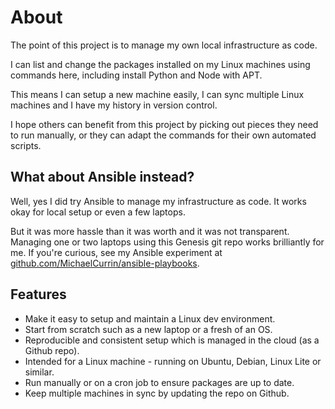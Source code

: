 # About



The point of this project is to manage my own local infrastructure as code.

I can list and change the packages installed on my Linux machines using commands here, including install Python and Node with APT.

This means I can setup a new machine easily, I can sync multiple Linux machines and I have my history in version control.

I hope others can benefit from this project by picking out pieces they need to run manually, or they can adapt the commands for their own automated scripts.


## What about Ansible instead?

Well, yes I did try Ansible to manage my infrastructure as code. It works okay for local setup or even a few laptops.

But it was more hassle than it was worth and it was not transparent. Managing one or two laptops using this Genesis git repo works brilliantly for me. If you're curious, see my Ansible experiment at [github.com/MichaelCurrin/ansible-playbooks](https://github.com/MichaelCurrin/ansible-playbooks).

<!-- TODO clean up as this is verbose and duplicates. -->

<!--

## Intro

This project makes it easy to manage installed packages and configurations through shell scripts. Certain scripts represent the desired state of packages and configuration (for example overriding the install location of NPM packages). If I find a new package is setup appropriately, I add it to the appropriate script so it is easy reproduce and manage.

The point of this produce is to make management of dev packages and other software visible and explicit in a central place (rather than in memory or scattered across notes) and to make it easy to manage the current machine and setup a new machine.

Hopefully others can use this project as a starting point and make a fork to customize their environment.


## Why use this project

A shell-based tool to automate management of system packages on a Linux machine - the shell scripts in this repo act as a central configuration of packages to install and update. If your machine breaks down or you get a new one - no worries, your dev environment can be rebuilt using this repo.

This can bootstrap a fresh Linux installation to make it ready for development and then after that also be used maintain the packages and package configuration.

This project aims to make this fast, easily, reproducible and visible in version control (so there is a history of what package names and config values you used that can be read on GitHub).

This is for my own use, but others can use this project, a fork of it or just use this as reference on how to install/update packages.


## Purpose

This is a simple project which contains Bash shell scripts to configure, install and update packages on a Linux machine. These are in version control and can be run repeatedly, managing it easy to maintain a machine or setup a new one.

If you're just here to see what APT packages I install using a Bash script, see [install.sh](https://github.com/MichaelCurrin/os-genesis/blob/master/genesis/apt/install.sh).

This project focused on _packages_ - it does not support "dotfiles" as I have separate project for that.

Going with the DevOps/Ansible lingo, this project handles environment _orchestration_ (though in this case just a single host machine).

The project specifies the state of packages to be installed and configured and running the scripts makes it happen. This saves time having to research or remember the commands and run them.

Further, this project works well with a layer of automation, as covered in a later section the [Schedule tasks](usage.md#schedule-tasks) part of the usage doc.

-->

## Features

- Make it easy to setup and maintain a Linux dev environment.
- Start from scratch such as a new laptop or a fresh of an OS.
- Reproducible and consistent setup which is managed in the cloud (as a Github repo).
- Intended for a Linux machine - running on Ubuntu, Debian, Linux Lite or similar.
- Run manually or on a cron job to ensure packages are up to date.
- Keep multiple machines in sync by updating the repo on Github.
